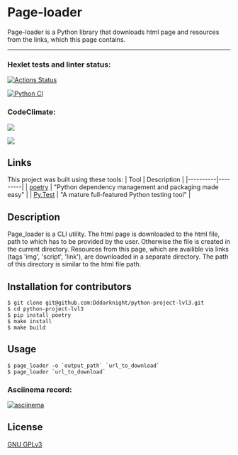 # Page-loader
Page-loader is a Python library that downloads html page and resources from the links, which this page contains.

____

### Hexlet tests and linter status:
[![Actions Status](https://github.com/Dddarknight/python-project-lvl3/workflows/hexlet-check/badge.svg)](https://github.com/Dddarknight/python-project-lvl3/actions)

[![Python CI](https://github.com/Dddarknight/python-project-lvl3/actions/workflows/pyci.yml/badge.svg)](https://github.com/Dddarknight/python-project-lvl3/actions)

### CodeClimate:
<a href="https://codeclimate.com/github/Dddarknight/python-project-lvl3/maintainability"><img src="https://api.codeclimate.com/v1/badges/7ba6dc8f87fb8431d54f/maintainability" /></a>

<a href="https://codeclimate.com/github/Dddarknight/python-project-lvl3/test_coverage"><img src="https://api.codeclimate.com/v1/badges/7ba6dc8f87fb8431d54f/test_coverage" /></a>

## Links
This project was built using these tools:
| Tool | Description |
|----------|---------|
| [poetry](https://python-poetry.org/) |  "Python dependency management and packaging made easy" |
| [Py.Test](https://pytest.org) | "A mature full-featured Python testing tool" |

## Description
Page_loader is a CLI utility.
The html page is downloaded to the html file, path to which has to be provided by the user. Otherwise the file is created in the current directory.
Resources from this page, which are availible via links (tags 'img', 'script', 'link'), are downloaded in a separate directory. The path of this directory is similar to the html file path.

## Installation for contributors
```
$ git clone git@github.com:Dddarknight/python-project-lvl3.git
$ cd python-project-lvl3
$ pip install poetry
$ make install
$ make build
```

## Usage
```
$ page_loader -o `output_path` `url_to_download`
$ page_loader `url_to_download`

```

### Asciinema record:
[![asciinema](https://asciinema.org/a/gvquNzFgv3CcixRW6xCm7FlXz.svg)](https://asciinema.org/a/gvquNzFgv3CcixRW6xCm7FlXz)

## License
[GNU GPLv3](https://choosealicense.com/licenses/gpl-3.0/)
